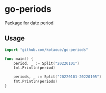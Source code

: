 # go-periods
Package for date period

## Usage
```go
import "github.com/kotaoue/go-periods"

func main() {
   	period, _ := Split("20220101")
	fmt.Println(period) 

    periods, _ := Split("20220101-20220105")
	fmt.Println(periods) 
}
```